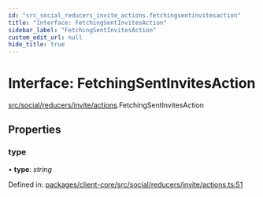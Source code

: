 ```yaml
---
id: "src_social_reducers_invite_actions.fetchingsentinvitesaction"
title: "Interface: FetchingSentInvitesAction"
sidebar_label: "FetchingSentInvitesAction"
custom_edit_url: null
hide_title: true
---
```


# Interface: FetchingSentInvitesAction

[src/social/reducers/invite/actions](../modules/src_social_reducers_invite_actions.md).FetchingSentInvitesAction

## Properties

### type

• **type**: *string*

Defined in: [packages/client-core/src/social/reducers/invite/actions.ts:51](https://github.com/xr3ngine/xr3ngine/blob/77d12cea0/packages/client-core/src/social/reducers/invite/actions.ts#L51)
